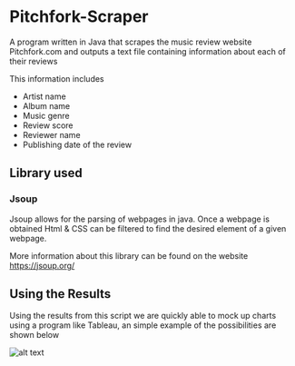# Pitchfork-Scraper
A program written in Java that scrapes the music review website Pitchfork.com and outputs a text file containing information about each of their reviews

This information includes 

- Artist name
- Album name
- Music genre
- Review score
- Reviewer name
- Publishing date of the review

## Library used

### Jsoup

Jsoup allows for the parsing of webpages in java. Once a webpage is obtained Html & CSS can be filtered to find the desired element of a given webpage. 

More information about this library can be found on the website https://jsoup.org/



## Using the Results

Using the results from this script we are quickly able to mock up charts using a program like Tableau, an simple example of the possibilities are shown below

![alt text](https://i.imgur.com/krChZYa.png)
